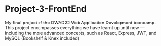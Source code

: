 # Project-3-FrontEnd

My final project of the DWAD22 Web Application Development bootcamp. This project encompasses everything we have learnt up until now — including the more advanced concepts, such as React, Express, JWT, and MySQL (Bookshelf & Knex included)